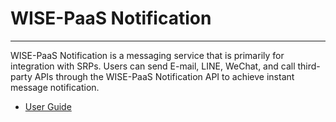 # WISE-PaaS Notification

---

WISE-PaaS Notification is a messaging service that is primarily for integration with SRPs. Users can send E-mail, LINE, WeChat, and call third-party APIs through the WISE-PaaS Notification API to achieve instant message notification.

* [User Guide](https://advwacloud.gitbooks.io/wise-paas-notification-user-guide)



